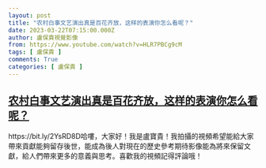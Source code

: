 ```yaml
---
layout: post
title: "农村白事文艺演出真是百花齐放，这样的表演你怎么看呢？"
date: 2023-03-22T07:15:00.000Z
author: 盧保貴視覺影像
from: https://www.youtube.com/watch?v=HLR7PBCg9cM
tags: [ 盧保貴 ]
comments: True
categories: [ 盧保貴 ]
---
```

<!--1679469300000-->
[农村白事文艺演出真是百花齐放，这样的表演你怎么看呢？](https://www.youtube.com/watch?v=HLR7PBCg9cM)
------

<div>
https://bit.ly/2YsRD8D哈嘍，大家好！我是盧寶貴！我拍攝的視頻希望能給大家帶來貢獻能夠留存後世，能成為後人對現在的歷史參考期待影像能為將來保留文獻，給人們帶來更多的意義與思考。喜歡我的視頻記得評論哦！
</div>

